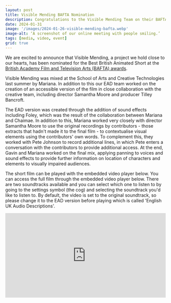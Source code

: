 ```yaml
---
layout: post
title: Visible Mending BAFTA Nomination
description: Congratulations to the Visible Mending Team on their BAFTA Nomination! 
date: 2024-01-31
image: '/images/2024-01-26-visible-mending-bafta.webp'
image-alt: ‘A screenshot of our online meeting with people smiling.’
tags: [media, video, event]
grid: true
---
```



We are excited to announce that Visible Mending, a project we hold close to our hearts, has been nominated for the Best British Animated Short at the [British Academy Film and Television Arts (BAFTA) awards](https://www.bafta.org/media-centre/press-releases/2024-ee-bafta-film-awards-nominations-announced).

Visible Mending was mixed at the School of Arts and Creative Technologies last summer by Mariana. In addition to this our EAD team worked on the creation of an accessible version of the film in close collaboration with the creative team, including director Samantha Moore and producer Tilley Bancroft.

The EAD version was created through the addition of sound effects including Foley, which was the result of the collaboration between Mariana and Chaimae. In addition to this, Mariana worked very closely with director Samantha Moore to use the original recordings by contributors - those extracts that hadn't made it to the final film - to contextualise visual elements using the contributors' own words. To complement this, they worked with Pete Johnson to record additional lines, in which Pete enters a conversation with the contributors to provide additional access. At the end, Gavin and Mariana worked on the final mix, applying panning to voices and sound effects to provide further information on location of characters and elements to visually impaired audiences.

The short film can be played with the embedded video player below. You can access the full film through the embedded video player below. There are two soundtracks available and you can select which one to listen to by going to the settings symbol (the cog) and selecting the soundtrack you'd like to listen to. By default, the video is set to the original soundtrack, so please change it to the EAD version before playing which is called 'English UK Audio Descriptions'.

<div style="padding:52.73% 0 0 0;position:relative;"><iframe src="https://player.vimeo.com/video/827066711?h=b05611ccb9" style="position:absolute;top:0;left:0;width:100%;height:100%;" frameborder="0" allow="autoplay; fullscreen; picture-in-picture" allowfullscreen></iframe></div><script src="https://player.vimeo.com/api/player.js"></script>


